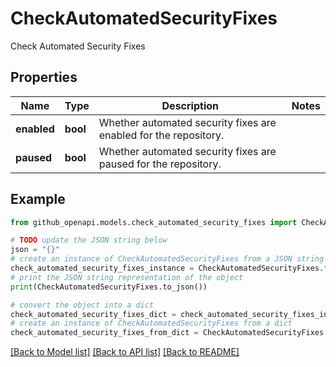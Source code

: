 # CheckAutomatedSecurityFixes

Check Automated Security Fixes

## Properties

Name | Type | Description | Notes
------------ | ------------- | ------------- | -------------
**enabled** | **bool** | Whether automated security fixes are enabled for the repository. | 
**paused** | **bool** | Whether automated security fixes are paused for the repository. | 

## Example

```python
from github_openapi.models.check_automated_security_fixes import CheckAutomatedSecurityFixes

# TODO update the JSON string below
json = "{}"
# create an instance of CheckAutomatedSecurityFixes from a JSON string
check_automated_security_fixes_instance = CheckAutomatedSecurityFixes.from_json(json)
# print the JSON string representation of the object
print(CheckAutomatedSecurityFixes.to_json())

# convert the object into a dict
check_automated_security_fixes_dict = check_automated_security_fixes_instance.to_dict()
# create an instance of CheckAutomatedSecurityFixes from a dict
check_automated_security_fixes_from_dict = CheckAutomatedSecurityFixes.from_dict(check_automated_security_fixes_dict)
```
[[Back to Model list]](../README.md#documentation-for-models) [[Back to API list]](../README.md#documentation-for-api-endpoints) [[Back to README]](../README.md)


